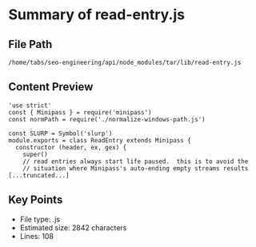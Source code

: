 # Summary of read-entry.js
  
## File Path
`/home/tabs/seo-engineering/api/node_modules/tar/lib/read-entry.js`

## Content Preview
```
'use strict'
const { Minipass } = require('minipass')
const normPath = require('./normalize-windows-path.js')

const SLURP = Symbol('slurp')
module.exports = class ReadEntry extends Minipass {
  constructor (header, ex, gex) {
    super()
    // read entries always start life paused.  this is to avoid the
    // situation where Minipass's auto-ending empty streams results
[...truncated...]
```

## Key Points
- File type: .js
- Estimated size: 2842 characters
- Lines: 108
